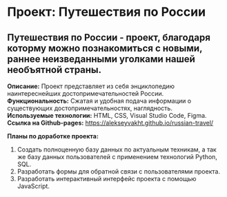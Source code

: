 # Проект: Путешествия по России

## Путешествия по России - проект, благодаря которму можно познакомиться с новыми, раннее неизведанными уголками нашей необъятной страны.

**Описание:** Проект представляет из себя энциклопедию наинтереснейших достопримечательностей России.  
**Функциональность:** Сжатая и удобная подача информации о существующих достопримечательностях, наглядность.  
**Используемые технологии:** HTML, CSS, Visual Studio Code, Figma.  
**Ссылка на Github-pages:** https://alekseyvakht.github.io/russian-travel/  

**Планы по доработке проекта:**  
1. Создать полноценную базу данных по актуальным техникам, а так же базу данных пользователей с применением технологий Python, SQL.
2. Разработать формы для обратной связи с пользователями проекта.
3. Разработать интерактивный интерфейс проекта с помощью JavaScript.
